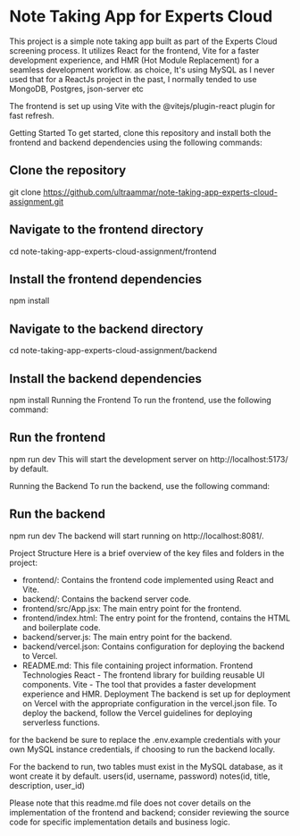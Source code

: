 # Note Taking App for Experts Cloud
This project is a simple note taking app built as part of the Experts Cloud screening process. It utilizes React for the frontend, Vite for a faster development experience, and HMR (Hot Module Replacement) for a seamless development workflow. as choice, It's using MySQL as I never used that for a ReactJs project in the past, I normally tended to use MongoDB, Postgres, json-server etc

The frontend is set up using Vite with the @vitejs/plugin-react plugin for fast refresh.

Getting Started
To get started, clone this repository and install both the frontend and backend dependencies using the following commands:

## Clone the repository
git clone https://github.com/ultraammar/note-taking-app-experts-cloud-assignment.git

## Navigate to the frontend directory
cd note-taking-app-experts-cloud-assignment/frontend

## Install the frontend dependencies
npm install

## Navigate to the backend directory
cd note-taking-app-experts-cloud-assignment/backend

## Install the backend dependencies
npm install
Running the Frontend
To run the frontend, use the following command:

## Run the frontend
npm run dev
This will start the development server on http://localhost:5173/ by default.

Running the Backend
To run the backend, use the following command:

## Run the backend
npm run dev
The backend will start running on http://localhost:8081/.

Project Structure
Here is a brief overview of the key files and folders in the project:

- frontend/: Contains the frontend code implemented using React and Vite.
- backend/: Contains the backend server code.
- frontend/src/App.jsx: The main entry point for the frontend.
- frontend/index.html: The entry point for the frontend, contains the HTML and boilerplate code.
- backend/server.js: The main entry point for the backend.
- backend/vercel.json: Contains configuration for deploying the backend to Vercel.
- README.md: This file containing project information.
Frontend Technologies
React - The frontend library for building reusable UI components.
Vite - The tool that provides a faster development experience and HMR.
Deployment
The backend is set up for deployment on Vercel with the appropriate configuration in the vercel.json file. To deploy the backend, follow the Vercel guidelines for deploying serverless functions.

for the backend be sure to replace the .env.example credentials with your own MySQL instance credentials, if choosing to run the backend locally.

For the backend to run, two tables must exist in the MySQL database, as it wont create it by default.
users(id, username, password)
notes(id, title, description, user_id)

Please note that this readme.md file does not cover details on the implementation of the frontend and backend; consider reviewing the source code for specific implementation details and business logic.
